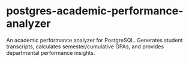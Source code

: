 # postgres-academic-performance-analyzer
An academic performance analyzer for PostgreSQL. Generates student transcripts, calculates semester/cumulative GPAs, and provides departmental performance insights.
